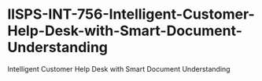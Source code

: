 # llSPS-INT-756-Intelligent-Customer-Help-Desk-with-Smart-Document-Understanding
Intelligent Customer Help Desk with Smart Document Understanding

